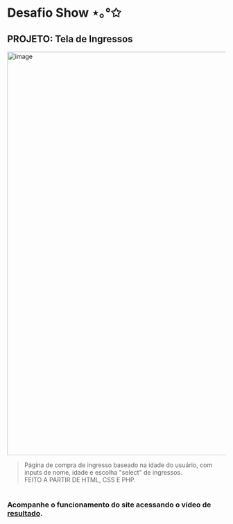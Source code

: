 # Desafio Show ⋆｡°✩
## PROJETO: Tela de Ingressos 
<img width="930" alt="image" src="https://github.com/user-attachments/assets/e2d3a323-9243-4559-8cb4-21fdc410fb92"><br>
>Página de compra de ingresso baseado na idade do usuário, com inputs de nome, idade e escolha "select" de ingressos.<br>
>FEITO A PARTIR DE HTML, CSS E PHP.
#
### Acompanhe o funcionamento do site acessando o vídeo de [resultado](Resultado.mp4).
